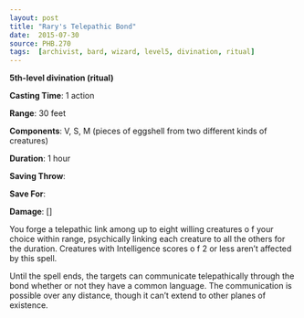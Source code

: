 ```yaml
---
layout: post
title: "Rary's Telepathic Bond"
date:  2015-07-30
source: PHB.270
tags:  [archivist, bard, wizard, level5, divination, ritual]
---
```


**5th-level divination (ritual)**

**Casting Time**: 1 action

**Range**: 30 feet

**Components**: V, S, M (pieces of eggshell from two different kinds of creatures)

**Duration**: 1 hour

**Saving Throw**:

**Save For**:

**Damage**: []

You forge a telepathic link among up to eight willing creatures o f your choice within range, psychically linking each creature to all the others for the duration. Creatures with Intelligence scores o f 2 or less aren’t affected by this spell.

Until the spell ends, the targets can communicate telepathically through the bond whether or not they have a common language. The communication is possible over any distance, though it can’t extend to other planes of existence.
